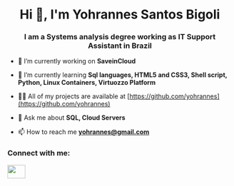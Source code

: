 <h1 align="center">Hi 👋, I'm Yohrannes Santos Bigoli</h1>
<h3 align="center">I am a Systems analysis degree working as IT Support Assistant in Brazil</h3>

- 🔭 I’m currently working on **SaveinCloud**

- 🌱 I’m currently learning **Sql languages, HTML5 and CSS3, Shell script, Python, Linux Containers, Virtuozzo Platform**

- 👨‍💻 All of my projects are available at [https://github.com/yohrannes](https://github.com/yohrannes)

- 💬 Ask me about **SQL, Cloud Servers**

- 📫 How to reach me **yohrannes@gmail.com**

<h3 align="left">Connect with me:</h3>
<p align="left">
<a href="https://www.linkedin.com/in/yohrannes-santos-bigoli-46076ab3/" target="blank"><img align="center" src="https://raw.githubusercontent.com/rahuldkjain/github-profile-readme-generator/master/src/images/icons/Social/linked-in-alt.svg" height="30" width="40" /></a>
</p>
